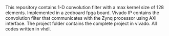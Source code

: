 This repository contains 1-D convolution filter with a max kernel size of 128 elements. Implemented in a zedboard fpga board. 
Vivado IP contains the convolution filter that communicates with the Zynq processor using AXI interface.
The project folder contains the complete project in vivado. 
All codes written in vhdl.
